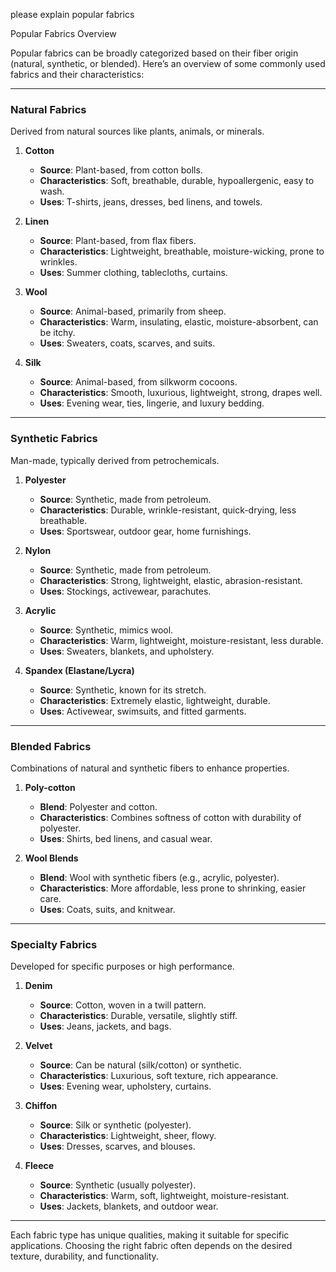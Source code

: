 please explain popular fabrics

Popular Fabrics Overview



Popular fabrics can be broadly categorized based on their fiber origin (natural, synthetic, or blended). Here’s an overview of some commonly used fabrics and their characteristics:

---

### **Natural Fabrics**
Derived from natural sources like plants, animals, or minerals.

1. **Cotton**  
   - **Source**: Plant-based, from cotton bolls.  
   - **Characteristics**: Soft, breathable, durable, hypoallergenic, easy to wash.  
   - **Uses**: T-shirts, jeans, dresses, bed linens, and towels.

2. **Linen**  
   - **Source**: Plant-based, from flax fibers.  
   - **Characteristics**: Lightweight, breathable, moisture-wicking, prone to wrinkles.  
   - **Uses**: Summer clothing, tablecloths, curtains.

3. **Wool**  
   - **Source**: Animal-based, primarily from sheep.  
   - **Characteristics**: Warm, insulating, elastic, moisture-absorbent, can be itchy.  
   - **Uses**: Sweaters, coats, scarves, and suits.

4. **Silk**  
   - **Source**: Animal-based, from silkworm cocoons.  
   - **Characteristics**: Smooth, luxurious, lightweight, strong, drapes well.  
   - **Uses**: Evening wear, ties, lingerie, and luxury bedding.

---

### **Synthetic Fabrics**
Man-made, typically derived from petrochemicals.

1. **Polyester**  
   - **Source**: Synthetic, made from petroleum.  
   - **Characteristics**: Durable, wrinkle-resistant, quick-drying, less breathable.  
   - **Uses**: Sportswear, outdoor gear, home furnishings.

2. **Nylon**  
   - **Source**: Synthetic, made from petroleum.  
   - **Characteristics**: Strong, lightweight, elastic, abrasion-resistant.  
   - **Uses**: Stockings, activewear, parachutes.

3. **Acrylic**  
   - **Source**: Synthetic, mimics wool.  
   - **Characteristics**: Warm, lightweight, moisture-resistant, less durable.  
   - **Uses**: Sweaters, blankets, and upholstery.

4. **Spandex (Elastane/Lycra)**  
   - **Source**: Synthetic, known for its stretch.  
   - **Characteristics**: Extremely elastic, lightweight, durable.  
   - **Uses**: Activewear, swimsuits, and fitted garments.

---

### **Blended Fabrics**
Combinations of natural and synthetic fibers to enhance properties.

1. **Poly-cotton**  
   - **Blend**: Polyester and cotton.  
   - **Characteristics**: Combines softness of cotton with durability of polyester.  
   - **Uses**: Shirts, bed linens, and casual wear.

2. **Wool Blends**  
   - **Blend**: Wool with synthetic fibers (e.g., acrylic, polyester).  
   - **Characteristics**: More affordable, less prone to shrinking, easier care.  
   - **Uses**: Coats, suits, and knitwear.

---

### **Specialty Fabrics**
Developed for specific purposes or high performance.

1. **Denim**  
   - **Source**: Cotton, woven in a twill pattern.  
   - **Characteristics**: Durable, versatile, slightly stiff.  
   - **Uses**: Jeans, jackets, and bags.

2. **Velvet**  
   - **Source**: Can be natural (silk/cotton) or synthetic.  
   - **Characteristics**: Luxurious, soft texture, rich appearance.  
   - **Uses**: Evening wear, upholstery, curtains.

3. **Chiffon**  
   - **Source**: Silk or synthetic (polyester).  
   - **Characteristics**: Lightweight, sheer, flowy.  
   - **Uses**: Dresses, scarves, and blouses.

4. **Fleece**  
   - **Source**: Synthetic (usually polyester).  
   - **Characteristics**: Warm, soft, lightweight, moisture-resistant.  
   - **Uses**: Jackets, blankets, and outdoor wear.

---

Each fabric type has unique qualities, making it suitable for specific applications. Choosing the right fabric often depends on the desired texture, durability, and functionality.
